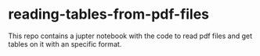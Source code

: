 # reading-tables-from-pdf-files

This repo contains a jupter notebook with the code to read pdf files and get tables on it with an specific format.
